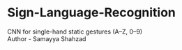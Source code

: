 # Sign-Language-Recognition
CNN  for single-hand static gestures (A–Z, 0–9)
<br>
Author - Samayya Shahzad
